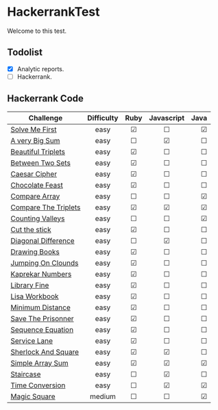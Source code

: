 # HackerrankTest
 Welcome to this test.

## Todolist

- [x] Analytic reports.
- [ ] Hackerrank.

## Hackerrank Code

| Challenge                                                                                       | Difficulty    |          Ruby         |       Javascript      |          Java         |
| ----------------------------------------------------------------------------------------------- |:-------------:|:---------------------:|:---------------------:|----------------------:|
| [Solve Me First](https://www.hackerrank.com/challenges/solve-me-first/problem)                  |    easy       |        &#9745;        |        &#9744;        |       &#9745;         |
| [A very Big Sum](https://www.hackerrank.com/challenges/solve-me-first/problem)                  |    easy       |        &#9744;        |        &#9745;        |       &#9744;         |
| [Beautiful Triplets](https://www.hackerrank.com/challenges/solve-me-first/problem)              |    easy       |        &#9745;        |        &#9744;        |       &#9744;         |
| [Between Two Sets](https://www.hackerrank.com/challenges/solve-me-first/problem)                |    easy       |        &#9745;        |        &#9744;        |       &#9744;         |
| [Caesar Cipher](https://www.hackerrank.com/challenges/solve-me-first/problem)                   |    easy       |        &#9745;        |        &#9744;        |       &#9744;         |
| [Chocolate Feast](https://www.hackerrank.com/challenges/solve-me-first/problem)                 |    easy       |        &#9745;        |        &#9744;        |       &#9744;         |
| [Compare Array](https://www.hackerrank.com/challenges/solve-me-first/problem)                   |    easy       |        &#9744;        |        &#9744;        |       &#9745;         |
| [Compare The Triplets](https://www.hackerrank.com/challenges/solve-me-first/problem)            |    easy       |        &#9745;        |        &#9745;        |       &#9745;         |
| [Counting Valleys](https://www.hackerrank.com/challenges/solve-me-first/problem)                |    easy       |        &#9744;        |        &#9744;        |       &#9745;         |
| [Cut the stick](https://www.hackerrank.com/challenges/solve-me-first/problem)                   |    easy       |        &#9745;        |        &#9744;        |       &#9744;         |
| [Diagonal Difference](https://www.hackerrank.com/challenges/solve-me-first/problem)             |    easy       |        &#9744;        |        &#9745;        |       &#9744;         |
| [Drawing Books](https://www.hackerrank.com/challenges/solve-me-first/problem)                   |    easy       |        &#9745;        |        &#9744;        |       &#9744;         |
| [Jumping On Clounds](https://www.hackerrank.com/challenges/solve-me-first/problem)              |    easy       |        &#9745;        |        &#9744;        |       &#9744;         |
| [Kaprekar Numbers](https://www.hackerrank.com/challenges/solve-me-first/problem)                |    easy       |        &#9745;        |        &#9744;        |       &#9744;         |
| [Library Fine](https://www.hackerrank.com/challenges/solve-me-first/problem)                    |    easy       |        &#9745;        |        &#9744;        |       &#9744;         |
| [Lisa Workbook](https://www.hackerrank.com/challenges/solve-me-first/problem)                   |    easy       |        &#9745;        |        &#9744;        |       &#9744;         |
| [Minimum Distance](https://www.hackerrank.com/challenges/solve-me-first/problem)                |    easy       |        &#9745;        |        &#9744;        |       &#9744;         |
| [Save The Prisonner](https://www.hackerrank.com/challenges/solve-me-first/problem)              |    easy       |        &#9745;        |        &#9744;        |       &#9744;         |
| [Sequence Equation](https://www.hackerrank.com/challenges/solve-me-first/problem)               |    easy       |        &#9745;        |        &#9744;        |       &#9744;         |
| [Service Lane](https://www.hackerrank.com/challenges/solve-me-first/problem)                    |    easy       |        &#9745;        |        &#9744;        |       &#9744;         |
| [Sherlock And Square](https://www.hackerrank.com/challenges/solve-me-first/problem)             |    easy       |        &#9745;        |        &#9745;        |       &#9744;         |
| [Simple Array Sum](https://www.hackerrank.com/challenges/solve-me-first/problem)                |    easy       |        &#9745;        |        &#9745;        |       &#9745;         |
| [Staircase](https://www.hackerrank.com/challenges/staircase/problem)                            |    easy       |        &#9744;        |        &#9745;        |       &#9744;         |
| [Time Conversion](https://www.hackerrank.com/challenges/staircase/problem)                      |    easy       |        &#9744;        |        &#9745;        |       &#9745;         |
| [Magic Square](https://www.hackerrank.com/challenges/staircase/problem)                         |    medium     |        &#9744;        |        &#9744;        |       &#9745;         |

